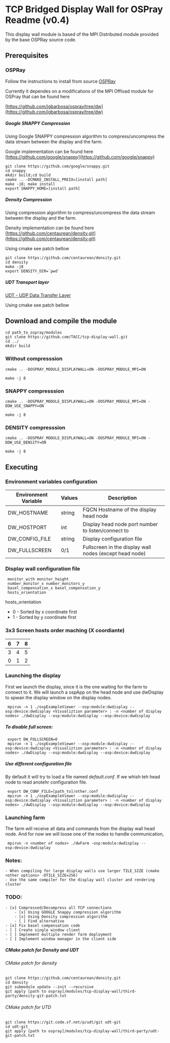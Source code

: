 # TCP Bridged Display Wall for OSPray Readme (v0.4)

This display wall module is based of the MPI Distributed module provided by the base OSPRay source code.

## Prerequisites

### OSPRay

Follow the instructions to install from source [OSPRay](https://github.com/ospray/OSPRay)

Currently it dependes on a modifications of the MPI Offload module for OSPray that can be
found here

[https://github.com/jgbarbosa/ospray/tree/dw](https://github.com/jgbarbosa/ospray/tree/dw)

##### Google SNAPPY Compression

Using Google SNAPPY compression algorithm to compress/uncompress the data stream between
the display and the farm.

Google implementation can be found here [https://github.com/google/snappy](https://github.com/google/snappy)

```
git clone https://github.com/google/snappy.git
cd snappy
mkdir build;cd build
cmake .. -DCMAKE_INSTALL_PREIX=[install path]
make -j8; make install
export SNAPPY_HOME=[install path]
```

##### Density Compression

Using compression algorithm to compress/uncompress the data stream between
the display and the farm.

Density implementation can be found here [https://github.com/centaurean/density.git](https://github.com/centaurean/density.git)

Using cmake see patch bellow

```
git clone https://github.com/centaurean/density.git
cd density
make -j8
export DENSITY_DIR=`pwd`
```

##### UDT Transport layer

[UDT - UDP Data Transfer Layer](http://udt.sourceforge.net/)

Using cmake see patch bellow


## Download and compile the module

```
cd path_to_ospray/modules
git clone https://github.com/TACC/tcp-display-wall.git
cd ../
mkdir build
```

### Without compresssion
```
cmake .. -DOSPRAY_MODULE_DISPLAYWALL=ON -DOSPRAY_MODULE_MPI=ON

make -j 8
```

### SNAPPY compresssion
```
cmake .. -DOSPRAY_MODULE_DISPLAYWALL=ON -DOSPRAY_MODULE_MPI=ON -DDW_USE_SNAPPY=ON

make -j 8
```


### DENSITY compresssion
```
cmake .. -DOSPRAY_MODULE_DISPLAYWALL=ON -DOSPRAY_MODULE_MPI=ON -DDW_USE_DENSITY=ON

make -j 8
```


## Executing

### Environment variables configuration

 Environment Variable  |  Values  | Description  |
 --------------------- | -------- | -------------|
 DW_HOSTNAME | string | FQCN Hostname of the display head node |
 DW_HOSTPORT | int | Display head node port number to listen/connect to|
 DW_CONFIG_FILE | string | Display configuration file |
 DW_FULLSCREEN | 0/1 | Fullscreen in the display wall nodes (except head node) |
 
### Display wall configuration file
 
```
 monitor_with monitor_height
 number_monitor_x number_monitors_y
 basel_compensation_x basel_compensation_y
 hosts_orientation
```
 
 hosts_orientation
 * 0 - Sorted by x coordinate first
 * 1 - Sorted by y coordinate first
 
### 3x3 Screen hosts order maching (X coordiante)
 
 |  6  |  7   |  8   |
 |:---:|:----:|:----:|
 |  3  |  4   |  5   |
 |  0  |  1   |  2   |
 
### Launching the display
 
 First we launch the display, since it is the one waiting for the farm to connect to it. We will launch a ospApp on the head node and use dwDisplay to spwan the display
 window on the display nodes. 
 
```
 mpirun -n 1 ./ospExampleViewer --osp:module:dwdisplay --osp:device:dwdisplay <Visualiztion parameter> : -n <number of display nodes> ./dwDisplay --osp:module:dwdisplay --osp:device:dwdisplay
```

##### To disable full screen:
```
 export DW_FULLSCREEN=0
 mpirun -n 1 ./ospExampleViewer --osp:module:dwdisplay --osp:device:dwdisplay <Visualiztion parameter> : -n <number of display nodes> ./dwDisplay --osp:module:dwdisplay --osp:device:dwdisplay
```

##### Use different configuration file
By default it will try to load a file named _default.conf_. If we whish teh head node to read anotehr configuration file.

```
 export DW_CONF_FILE=[path_to]/other.conf
 mpirun -n 1 ./ospExampleViewer --osp:module:dwdisplay --osp:device:dwdisplay <Visualiztion parameter> : -n <number of display nodes> ./dwDisplay --osp:module:dwdisplay --osp:device:dwdisplay
```
 
### Launching farm
The farm will receive all data and commands from the display wall head node. And for now we will loose one of the nodes to handle communication,

```
 mpirun -n <number of nodes> ./dwFarm -osp:module:dwdisplay --osp:device:dwdisplay 
```

### Notes:

    - When compiling for large display walls use larger TILE_SIZE (cmake <other options> -DTILE_SIZE=256)
    - Use the same compiler for the display wall cluster and rendering cluster

### TODO:

    - [x] Compressed/Decompress all TCP connections
        - [x] Using GOOGLE Snappy compression algorithm
        - [x] Using Density compression algorithm
        - [ ] Find alternative
    - [x] Fix basel compensation code
    - [ ] Create single window client
    - [ ] Implement multiple render farm deployment
    - [ ] Implement window manager in the client side

##### CMake patch for Density and UDT

###### CMake patch for density
```
git clone https://github.com/centaurean/density.git
cd density
git submodule update --init --recursive
git apply [path to ospray]/modules/tcp-display-wall/third-party/density-git-patch.txt

```

###### CMake patch for UTD
```
git clone https://git.code.sf.net/p/udt/git udt-git
cd udt-git
git apply [path to ospray]/modules/tcp-display-wall/third-party/udt-git-patch.txt

```
